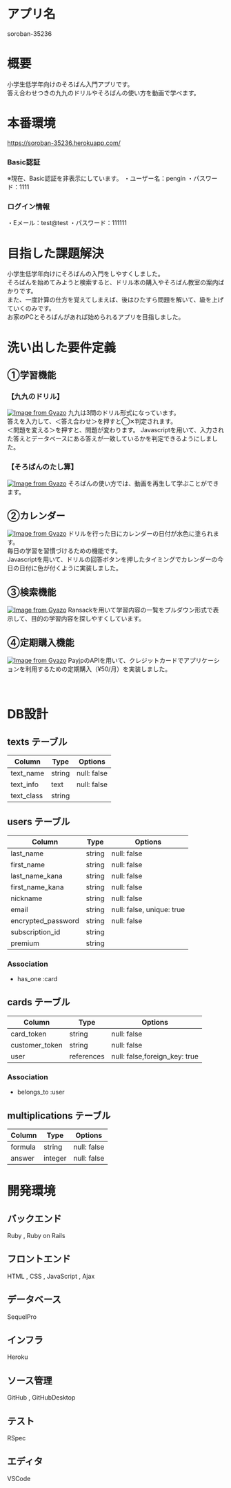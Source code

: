 # アプリ名
soroban-35236

# 概要
小学生低学年向けのそろばん入門アプリです。<br>
答え合わせつきの九九のドリルやそろばんの使い方を動画で学べます。

# 本番環境
https://soroban-35236.herokuapp.com/

### Basic認証
※現在、Basic認証を非表示にしています。
・ユーザー名：pengin
・パスワード：1111

### ログイン情報
・Eメール：test@test
・パスワード：111111

# 目指した課題解決
小学生低学年向けにそろばんの入門をしやすくしました。<br>
そろばんを始めてみようと検索すると、ドリル本の購入やそろばん教室の案内ばかりです。<br>
また、一度計算の仕方を覚えてしまえば、後はひたすら問題を解いて、級を上げていくのみです。<br>
お家のPCとそろばんがあれば始められるアプリを目指しました。

# 洗い出した要件定義
## ①学習機能
### 【九九のドリル】
[![Image from Gyazo](https://i.gyazo.com/ab61ceb6314a292031d7413d506dcab1.gif)](https://gyazo.com/ab61ceb6314a292031d7413d506dcab1)
九九は3問のドリル形式になっています。<br>
答えを入力して、＜答え合わせ＞を押すと◯✕判定されます。<br>
＜問題を変える＞を押すと、問題が変わります。
Javascriptを用いて、入力された答えとデータベースにある答えが一致しているかを判定できるようにしました。

### 【そろばんのたし算】
[![Image from Gyazo](https://i.gyazo.com/9b0dfed7332dc3f44f809faa4e701a0c.gif)](https://gyazo.com/9b0dfed7332dc3f44f809faa4e701a0c)
そろばんの使い方では、動画を再生して学ぶことができます。

## ②カレンダー
[![Image from Gyazo](https://i.gyazo.com/d08aef8f74ff2f128fae615333af615a.png)](https://gyazo.com/d08aef8f74ff2f128fae615333af615a)
ドリルを行った日にカレンダーの日付が水色に塗られます。<br>
毎日の学習を習慣づけるための機能です。<br>
Javascriptを用いて、ドリルの回答ボタンを押したタイミングでカレンダーの今日の日付に色が付くように実装しました。

## ③検索機能
[![Image from Gyazo](https://i.gyazo.com/98708e831a3379b791726e34c11f5744.gif)](https://gyazo.com/98708e831a3379b791726e34c11f5744)
Ransackを用いて学習内容の一覧をプルダウン形式で表示して、目的の学習内容を探しやすくしています。

## ④定期購入機能
[![Image from Gyazo](https://i.gyazo.com/508fb4ecd3903ac7b92506923e97ba2e.gif)](https://gyazo.com/508fb4ecd3903ac7b92506923e97ba2e)
PayjpのAPIを用いて、クレジットカードでアプリケーションを利用するための定期購入（¥50/月）を実装しました。

　
# DB設計
## texts テーブル
| Column             | Type   | Options     |
| ------------------ | ------ | ----------- |
| text_name          | string | null: false |
| text_info          | text   | null: false |
| text_class         | string |             |

## users テーブル
| Column             | Type   | Options     |
| ------------------ | ------ | ----------- |
| last_name          | string | null: false |
| first_name         | string | null: false |
| last_name_kana     | string | null: false |
| first_name_kana    | string | null: false |
| nickname           | string | null: false |
| email              | string | null: false, unique: true |
| encrypted_password | string | null: false |
| subscription_id    | string |             |
| premium            | string |             |

### Association
- has_one  :card

## cards テーブル
| Column             | Type   | Options     |
| ------------------ | ------ | ----------- |
| card_token         | string | null: false |
| customer_token     | string | null: false |
| user               | references | null: false,foreign_key: true |

### Association
- belongs_to  :user

## multiplications テーブル
| Column             | Type   | Options     |
| ------------------ | ------ | ----------- |
| formula            | string | null: false |
| answer             | integer| null: false |

# 開発環境

## バックエンド
Ruby , Ruby on Rails 

## フロントエンド
HTML , CSS , JavaScript , Ajax

## データベース
SequelPro

## インフラ
Heroku

## ソース管理
GitHub , GitHubDesktop

## テスト
RSpec

## エディタ
VSCode



